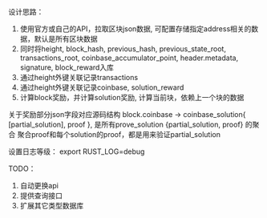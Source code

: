 设计思路：
1. 使用官方或自己的API，拉取区块json数据, 可配置存储指定address相关的数据，默认是所有区块数据
2. 同时将height, block_hash, previous_hash, previous_state_root, transactions_root, coinbase_accumulator_point, header.metadata, signature, block_reward入库
3. 通过height外键关联记录transactions
4. 通过height外键关联记录coinbase, solution_reward
5. 计算block奖励，并计算solution奖励, 计算当前块，依赖上一个块的数据

关于奖励部分json字段对应源码结构
block.coinbase -> coinbase_solution{ [partial_solution], proof }, 是所有prove_solution {partial_solution, proof} 的聚合
聚合proof和每个solution的proof，都是用来验证partial_solution


设置日志等级： 
export RUST_LOG=debug

TODO：
1. 自动更换api
2. 提供查询接口
3. 扩展其它类型数据库
